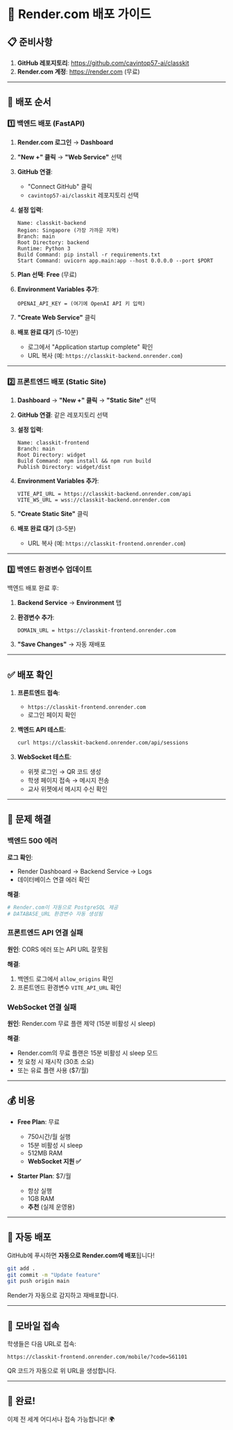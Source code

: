 # 🚀 Render.com 배포 가이드

## 📋 준비사항

1. **GitHub 레포지토리**: https://github.com/cavintop57-ai/classkit
2. **Render.com 계정**: https://render.com (무료)

---

## 🎯 배포 순서

### 1️⃣ **백엔드 배포 (FastAPI)**

1. **Render.com 로그인** → **Dashboard**

2. **"New +" 클릭** → **"Web Service"** 선택

3. **GitHub 연결**:
   - "Connect GitHub" 클릭
   - `cavintop57-ai/classkit` 레포지토리 선택

4. **설정 입력**:
   ```
   Name: classkit-backend
   Region: Singapore (가장 가까운 지역)
   Branch: main
   Root Directory: backend
   Runtime: Python 3
   Build Command: pip install -r requirements.txt
   Start Command: uvicorn app.main:app --host 0.0.0.0 --port $PORT
   ```

5. **Plan 선택**: **Free** (무료)

6. **Environment Variables 추가**:
   ```
   OPENAI_API_KEY = (여기에 OpenAI API 키 입력)
   ```

7. **"Create Web Service"** 클릭

8. **배포 완료 대기** (5-10분)
   - 로그에서 "Application startup complete" 확인
   - URL 복사 (예: `https://classkit-backend.onrender.com`)

---

### 2️⃣ **프론트엔드 배포 (Static Site)**

1. **Dashboard** → **"New +" 클릭** → **"Static Site"** 선택

2. **GitHub 연결**: 같은 레포지토리 선택

3. **설정 입력**:
   ```
   Name: classkit-frontend
   Branch: main
   Root Directory: widget
   Build Command: npm install && npm run build
   Publish Directory: widget/dist
   ```

4. **Environment Variables 추가**:
   ```
   VITE_API_URL = https://classkit-backend.onrender.com/api
   VITE_WS_URL = wss://classkit-backend.onrender.com
   ```

5. **"Create Static Site"** 클릭

6. **배포 완료 대기** (3-5분)
   - URL 복사 (예: `https://classkit-frontend.onrender.com`)

---

### 3️⃣ **백엔드 환경변수 업데이트**

백엔드 배포 완료 후:

1. **Backend Service** → **Environment** 탭

2. **환경변수 추가**:
   ```
   DOMAIN_URL = https://classkit-frontend.onrender.com
   ```

3. **"Save Changes"** → 자동 재배포

---

## ✅ **배포 확인**

1. **프론트엔드 접속**:
   - `https://classkit-frontend.onrender.com`
   - 로그인 페이지 확인

2. **백엔드 API 테스트**:
   ```bash
   curl https://classkit-backend.onrender.com/api/sessions
   ```

3. **WebSocket 테스트**:
   - 위젯 로그인 → QR 코드 생성
   - 학생 페이지 접속 → 메시지 전송
   - 교사 위젯에서 메시지 수신 확인

---

## 🔧 **문제 해결**

### 백엔드 500 에러

**로그 확인**:
- Render Dashboard → Backend Service → Logs
- 데이터베이스 연결 에러 확인

**해결**:
```bash
# Render.com이 자동으로 PostgreSQL 제공
# DATABASE_URL 환경변수 자동 생성됨
```

### 프론트엔드 API 연결 실패

**원인**: CORS 에러 또는 API URL 잘못됨

**해결**:
1. 백엔드 로그에서 `allow_origins` 확인
2. 프론트엔드 환경변수 `VITE_API_URL` 확인

### WebSocket 연결 실패

**원인**: Render.com 무료 플랜 제약 (15분 비활성 시 sleep)

**해결**:
- Render.com의 무료 플랜은 15분 비활성 시 sleep 모드
- 첫 요청 시 재시작 (30초 소요)
- 또는 유료 플랜 사용 ($7/월)

---

## 💰 **비용**

- **Free Plan**: 무료
  - 750시간/월 실행
  - 15분 비활성 시 sleep
  - 512MB RAM
  - **WebSocket 지원 ✅**

- **Starter Plan**: $7/월
  - 항상 실행
  - 1GB RAM
  - **추천** (실제 운영용)

---

## 🔄 **자동 배포**

GitHub에 푸시하면 **자동으로 Render.com에 배포**됩니다!

```bash
git add .
git commit -m "Update feature"
git push origin main
```

Render가 자동으로 감지하고 재배포합니다.

---

## 📱 **모바일 접속**

학생들은 다음 URL로 접속:
```
https://classkit-frontend.onrender.com/mobile/?code=S61101
```

QR 코드가 자동으로 위 URL을 생성합니다.

---

## 🎉 **완료!**

이제 전 세계 어디서나 접속 가능합니다! 🌍

